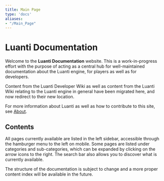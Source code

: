 ```yaml
---
title: Main Page
type: 'docs'
aliases:
- "/Main_Page"
---
```


# Luanti Documentation

Welcome to the **Luanti Documentation** website. This is a work-in-progress effort with the purpose of acting as a central hub for well-maintained documentation about the Luanti engine, for players as well as for developers.

Content from the Luanti Developer Wiki as well as content from the Luanti Wiki relating to the Luanti engine in general have been migrated here, and now redirect to their new location.

For more information about Luanti as well as how to contribute to this site, see [About](/about/).

## Contents

All pages currently available are listed in the left sidebar, accessible through the hamburger menu to the left on mobile. Some pages are listed under categories and sub-categories, which can be expanded by clicking on the arrow icons to the right. The search bar also allows you to discover what is currently available.

The structure of the documentation is subject to change and a more proper content index will be available in the future.
